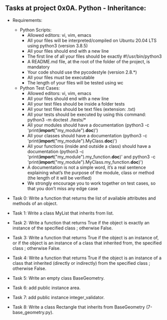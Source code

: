 ## Tasks at project 0x0A. Python - Inheritance:

- Requirements:
	* Python Scripts:
		* Allowed editors: vi, vim, emacs
		* All your files will be interpreted/compiled on Ubuntu 20.04 LTS using python3 (version 3.8.5)
		* All your files should end with a new line
		* The first line of all your files should be exactly #!/usr/bin/python3
		* A README.md file, at the root of the folder of the project, is mandatory
		* Your code should use the pycodestyle (version 2.8.\*)
		* All your files must be executable
		* The length of your files will be tested using wc
	* Python Test Cases:
		* Allowed editors: vi, vim, emacs
		* All your files should end with a new line
		* All your test files should be inside a folder tests
		* All your test files should be text files (extension: .txt)
		* All your tests should be executed by using this command: python3 -m doctest ./tests/*
		* All your modules should have a documentation (python3 -c 'print(__import__("my_module").__doc__)')
		* All your classes should have a documentation (python3 -c 'print(__import__("my_module").MyClass.__doc__)')
		* All your functions (inside and outside a class) should have a documentation (python3 -c 'print(__import__("my_module").my_function.__doc__)' and python3 -c 'print(__import__("my_module").MyClass.my_function.__doc__)')
		* A documentation is not a simple word, it’s a real sentence explaining what’s the purpose of the module, class or method (the length of it will be verified)
		* We strongly encourage you to work together on test cases, so that you don’t miss any edge case

- Task 0: Write a function that returns the list of available attributes and methods of an object.
- Task 1: Write a class MyList that inherits from list.
- Task 2: Write a function that returns True if the object is exactly an instance of the specified class ; otherwise False.
- Task 3: Write a function that returns True if the object is an instance of, or if the object is an instance of a class that inherited from, the specified class ; otherwise False.
- Task 4: Write a function that returns True if the object is an instance of a class that inherited (directly or indirectly) from the specified class ; otherwise False.
- Task 5: Write an empty class BaseGeometry.
- Task 6: add public instance area.
- Task 7: add public instance integer_validator.
- Task 8: Write a class Rectangle that inherits from BaseGeometry (7-base_geometry.py).
